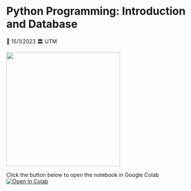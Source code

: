 # Python Programming: Introduction and Database

📅 15/1/2023
🏛️ UTM

<img src=https://github.com/Farahain/python_intro/blob/main/PosterPythonUtm.jpeg width="300">



Click the button below to open the notebook in Google Colab <br>
[![Open In Colab](https://colab.research.google.com/assets/colab-badge.svg)](https://colab.research.google.com/github/Farahain/data_analysis/blob/main/PythonDataAnalysisUTM.ipynb)
